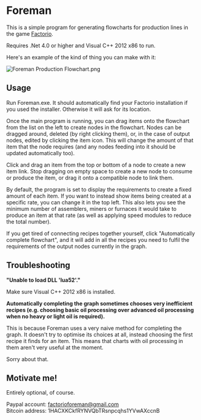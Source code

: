 # Foreman #

This is a simple program for generating flowcharts for production lines in the game [Factorio](https://www.factorio.com/).

Requires .Net 4.0 or higher and Visual C++ 2012 x86 to run.

Here's an example of the kind of thing you can make with it:

![Foreman Production Flowchart.png](https://bitbucket.org/repo/ary6LR/images/734263546-Foreman%20Production%20Flowchart.png)

## Usage ##

Run Foreman.exe. It should automatically find your Factorio installation if you used the installer. Otherwise it will ask for its location.

Once the main program is running, you can drag items onto the flowchart from the list on the left to create nodes in the flowchart. Nodes can be dragged around, deleted (by right clicking them), or, in the case of output nodes, edited by clicking the item icon. This will change the amount of that item that the node requires (and any nodes feeding into it should be updated automatically too).

Click and drag an item from the top or bottom of a node to create a new item link. Stop dragging on empty space to create a new node to consume or produce the item, or drag it onto a compatible node to link them.

By default, the program is set to display the requirements to create a fixed amount of each item. If you want to instead show items being created at a specific rate, you can change it in the top left. This also lets you see the minimum number of assemblers, miners or furnaces it would take to produce an item at that rate (as well as applying speed modules to reduce the total number).

If you get tired of connecting recipes together yourself, click "Automatically complete flowchart", and it will add in all the recipes you need to fulfil the requirements of the output nodes currently in the graph.

## Troubleshooting ##

**"Unable to load DLL 'lua52'."**

Make sure Visual C++ 2012 x86 is installed.

**Automatically completing the graph sometimes chooses very inefficient recipes (e.g. choosing basic oil processing over advanced oil processing when no heavy or light oil is required).**

This is because Foreman uses a very naive method for completing the graph. It doesn't try to optimise its choices at all, instead choosing the first recipe it finds for an item. This means that charts with oil processing in them aren't very useful at the moment.

Sorry about that.

## Motivate me! ##

Entirely optional, of course.

Paypal account: factorioforeman@gmail.com  
Bitcoin address: 1HACXKCkfRYNVQbTRsnpcqhs1YVwAXccnB